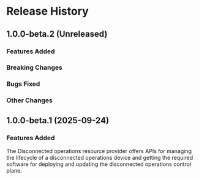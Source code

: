 # Release History

## 1.0.0-beta.2 (Unreleased)

### Features Added

### Breaking Changes

### Bugs Fixed

### Other Changes

## 1.0.0-beta.1 (2025-09-24)

### Features Added
The Disconnected operations resource provider offers APIs for managing the lifecycle of a disconnected operations device and getting the required software for deploying and updating the disconnected operations control plane.
